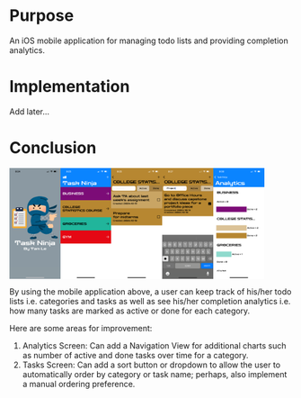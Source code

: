 # Purpose
An iOS mobile application for managing todo lists and providing completion analytics.

# Implementation

Add later...

# Conclusion

<div style="display:flex">
    <img src="/Screenshots/iPhone_Launch.png" style="width: 18%">
    <img src="/Screenshots/iPhone_Home.png" style="width: 18%">
    <img src="/Screenshots/iPhone_Tasks.png" style="width: 18%">
    <img src="/Screenshots/iPhone_Search.png" style="width: 18%">
    <img src="/Screenshots/iPhone_Analytics.png" style="width: 18%">
</div>

By using the mobile application above, a user can keep track of his/her todo lists i.e. categories and tasks as well as see his/her completion analytics i.e. how many tasks are marked as active or done for each category.

Here are some areas for improvement:
1. Analytics Screen: Can add a Navigation View for additional charts such as number of active and done tasks over time for a category.
2. Tasks Screen: Can add a sort button or dropdown to allow the user to automatically order by category or task name; perhaps, also implement a manual ordering preference.
